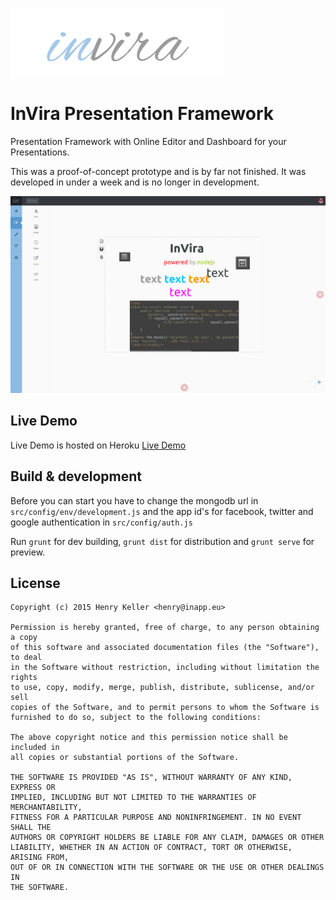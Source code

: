 ![alt text](src/public/images/logo.png "InVira Chat")

InVira Presentation Framework
=====================

Presentation Framework with Online Editor and Dashboard for your Presentations.

This was a proof-of-concept prototype and is by far not finished. It was developed in under a week and is no longer in development.

![alt text](screenshots/editor.jpg "Editor Screen")

## Live Demo
Live Demo is hosted on Heroku
[Live Demo](http://invira.herokuapp.com/)

## Build & development

Before you can start you have to change the mongodb url in `src/config/env/development.js` and the app id's for facebook, twitter and google authentication in `src/config/auth.js`

Run `grunt` for dev building, `grunt dist` for distribution  and `grunt serve` for preview.

## License

    Copyright (c) 2015 Henry Keller <henry@inapp.eu>

    Permission is hereby granted, free of charge, to any person obtaining a copy
    of this software and associated documentation files (the "Software"), to deal
    in the Software without restriction, including without limitation the rights
    to use, copy, modify, merge, publish, distribute, sublicense, and/or sell
    copies of the Software, and to permit persons to whom the Software is
    furnished to do so, subject to the following conditions:

    The above copyright notice and this permission notice shall be included in
    all copies or substantial portions of the Software.

    THE SOFTWARE IS PROVIDED "AS IS", WITHOUT WARRANTY OF ANY KIND, EXPRESS OR
    IMPLIED, INCLUDING BUT NOT LIMITED TO THE WARRANTIES OF MERCHANTABILITY,
    FITNESS FOR A PARTICULAR PURPOSE AND NONINFRINGEMENT. IN NO EVENT SHALL THE
    AUTHORS OR COPYRIGHT HOLDERS BE LIABLE FOR ANY CLAIM, DAMAGES OR OTHER
    LIABILITY, WHETHER IN AN ACTION OF CONTRACT, TORT OR OTHERWISE, ARISING FROM,
    OUT OF OR IN CONNECTION WITH THE SOFTWARE OR THE USE OR OTHER DEALINGS IN
    THE SOFTWARE.
